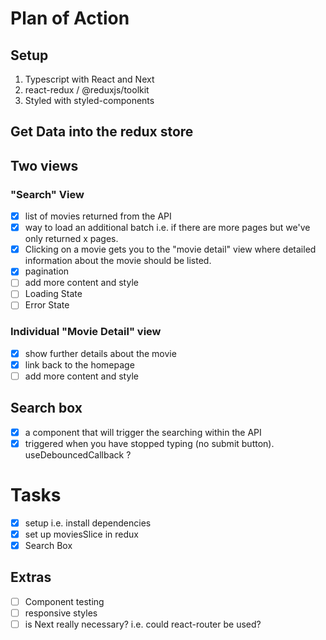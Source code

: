 # Plan of Action

## Setup

1. Typescript with React and Next
1. react-redux / @reduxjs/toolkit
1. Styled with styled-components

## Get Data into the redux store

## Two views

### "Search" View

- [x] list of movies returned from the API
- [x] way to load an additional batch i.e. if there are more pages but we've only returned x pages.
- [x] Clicking on a movie gets you to the "movie detail" view where detailed information about the movie should be listed.
- [x] pagination
- [ ] add more content and style
- [ ] Loading State
- [ ] Error State

### Individual "Movie Detail" view

- [x] show further details about the movie
- [x] link back to the homepage
- [ ] add more content and style

## Search box

- [x] a component that will trigger the searching within the API
- [x] triggered when you have stopped typing (no submit button). useDebouncedCallback ?

# Tasks

- [x] setup i.e. install dependencies
- [x] set up moviesSlice in redux
- [x] Search Box

## Extras

- [ ] Component testing
- [ ] responsive styles
- [ ] is Next really necessary? i.e. could react-router be used?
